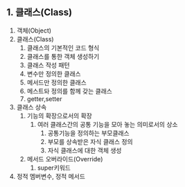 ## 1. 클래스(Class)

1. 객체(Object)
2. 클래스(Class)
   1. 클래스의 기본적인 코드 형식
   2. 클래스를 통한 객체 생성하기
   3. 클래스 작성 패턴
   4. 변수만 정의한 클래스
   5. 메서드만 정의한 클래스
   6. 메스트돠 정의를 함께 갖는 클래스
   7. getter,setter
3. 클래스 상속
   1. 기능의 확장으로서의 확장
      1. 여러 클래스간의 공통 기능을 모아 놓는 의미로서의 상소
         1. 공통기능을 정의하는 부모클래스
         2. 부모를 상속받은 자식 클래스 정의
         3. 자식 클래스에 대한 객체 생성
   2. 메서드 오버라이드(Override)
      1. super키워드
4. 정적 멤버변수, 정적 메서드